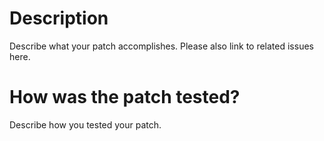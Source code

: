 <!--
SPDX-FileCopyrightText: 2020 SAP SE

SPDX-License-Identifier: Apache-2.0
-->

# Description

Describe what your patch accomplishes.
Please also link to related issues here.

# How was the patch tested?

Describe how you tested your patch.

